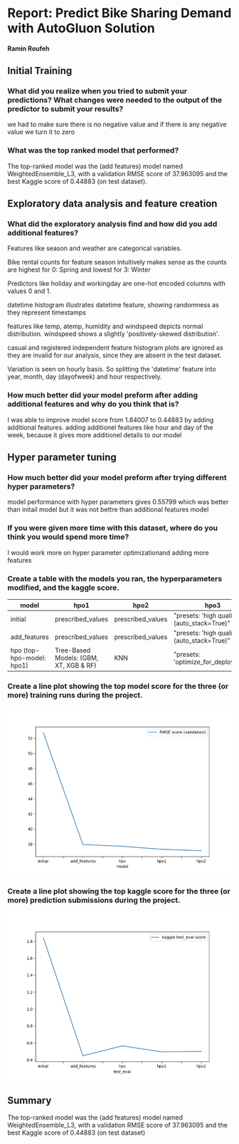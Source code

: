 # Report: Predict Bike Sharing Demand with AutoGluon Solution
#### Ramin Roufeh

## Initial Training
### What did you realize when you tried to submit your predictions? What changes were needed to the output of the predictor to submit your results?
 we had to make sure there is no negative value and if there is any negative value we turn it to zero

### What was the top ranked model that performed?
 The top-ranked model was the (add features) model named WeightedEnsemble_L3, with a validation RMSE score of 37.963095 and the best Kaggle score of 0.44883 (on test dataset). 

## Exploratory data analysis and feature creation
### What did the exploratory analysis find and how did you add additional features?
Features like season and weather are categorical variables.

Bike rental counts for feature season intuitively makes sense as the counts are highest for 0: Spring and lowest for 3: Winter

Predictors like holiday and workingday are one-hot encoded columns with values 0 and 1.

datetime histogram illustrates datetime feature, showing randomness as they represent timestamps

features like temp, atemp, humidity and windspeed depicts normal distribution. windspeed shows a slightly 'positively-skewed distribution'.

casual and registered independent feature histogram plots are ignored as they are invalid for our analysis, since they are absent in the test dataset.


Variation is seen on hourly basis. So splitting the 'datetime' feature into year, month, day (dayofweek) and hour respectively.

### How much better did your model preform after adding additional features and why do you think that is?
 I was able to improve model score from 1.84007 to 0.44883 by adding additional features.
adding additionel features like hour and day of the week, because it gives more additionel details to our model


## Hyper parameter tuning
### How much better did your model preform after trying different hyper parameters?
 model performance with hyper parameters gives 0.55799 which was better than initail model but it was not bettre than additional features model

### If you were given more time with this dataset, where do you think you would spend more time?
 I would work more on hyper parameter optimizationand adding more features

### Create a table with the models you ran, the hyperparameters modified, and the kaggle score.
|model|hpo1|hpo2|hpo3|score|
|--|--|--|--|--|
|initial|prescribed_values|prescribed_values|"presets: 'high quality' (auto_stack=True)"|1.84007|
|add_features|prescribed_values|prescribed_values|"presets: 'high quality' (auto_stack=True)"|0.44883|
|hpo (top-hpo-model: hpo1)|Tree-Based Models: (GBM, XT, XGB & RF)|KNN|"presets: 'optimize_for_deployment"|0.49469|

### Create a line plot showing the top model score for the three (or more) training runs during the project.

![model_train_score.png](model_train_score.png)


### Create a line plot showing the top kaggle score for the three (or more) prediction submissions during the project.

![model_test_score.png](model_test_score.png)



## Summary
The top-ranked model was the (add features) model named WeightedEnsemble_L3, with a validation RMSE score of  37.963095 and the best Kaggle score of 0.44883 (on test dataset)
